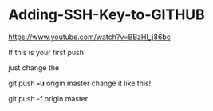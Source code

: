 # Adding-SSH-Key-to-GITHUB

https://www.youtube.com/watch?v=BBzHl_j86bc

If this is your first push

just change the

git push **-u** origin master
change it like this!

git push -f origin master
